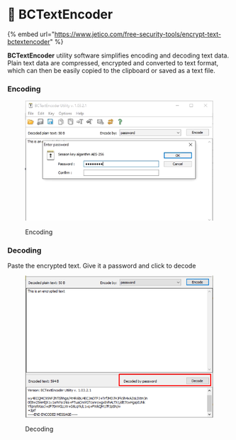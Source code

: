 # 🔐 BCTextEncoder

{% embed url="https://www.jetico.com/free-security-tools/encrypt-text-bctextencoder" %}

**BCTextEncoder** utility software simplifies encoding and decoding text data. Plain text data are compressed, encrypted and converted to text format, which can then be easily copied to the clipboard or saved as a text file.

### Encoding

<div align="left">

<figure><img src="../../.gitbook/assets/image (25).png" alt=""><figcaption><p>Encoding</p></figcaption></figure>

</div>

### Decoding

Paste the encrypted text. Give it a password and click to decode

<div align="left">

<figure><img src="../../.gitbook/assets/image (26).png" alt=""><figcaption><p>Decoding</p></figcaption></figure>

</div>
